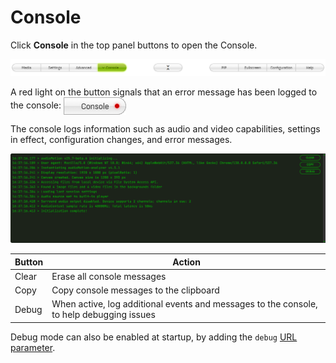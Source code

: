 # Console

Click **Console** in the top panel buttons to open the Console.

![ui-buttons-console](img/UI_main_buttons_console.png)

A red light on the button signals that an error message has been logged to the console: <img src="img/button-console-error.png" style="vertical-align: middle">

The console logs information such as audio and video capabilities, settings in effect, configuration changes, and error messages.

![console](img/console.png)

Button | Action
-------|--------
Clear  | Erase all console messages
Copy   | Copy console messages to the clipboard
Debug  | When active, log additional events and messages to the console, to help debugging issues

Debug mode can also be enabled at startup, by adding the `debug` [URL parameter](server.md#url-parameters).
